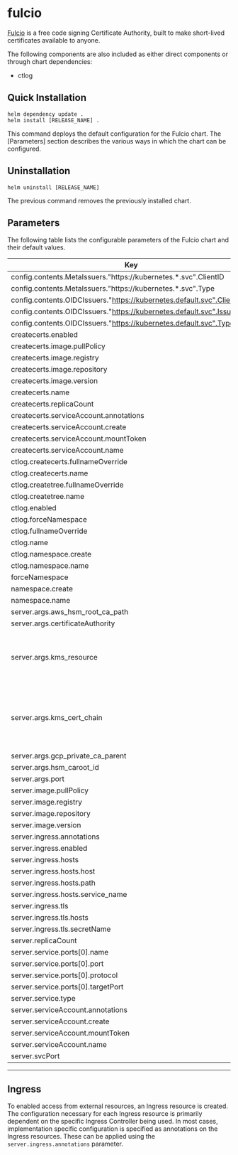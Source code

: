 # fulcio

[Fulcio](https://docs.sigstore.dev/fulcio/overview/) is a free code signing Certificate Authority, built to make short-lived certificates available to anyone.

The following components are also included as either direct components or through chart dependencies:

* ctlog

## Quick Installation

```shell
helm dependency update .
helm install [RELEASE_NAME] .
```

This command deploys the default configuration for the Fulcio chart. The [Parameters] section describes the various ways in which the chart can be configured.

## Uninstallation

```shell
helm uninstall [RELEASE_NAME]
```

The previous command removes the previously installed chart.

## Parameters

The following table lists the configurable parameters of the Fulcio chart and their default values.

| Key | Type | Default | Description |
|-----|------|---------|-------------|
| config.contents.MetaIssuers."https://kubernetes.*.svc".ClientID | string | `"sigstore"` |  |
| config.contents.MetaIssuers."https://kubernetes.*.svc".Type | string | `"kubernetes"` |  |
| config.contents.OIDCIssuers."https://kubernetes.default.svc".ClientID | string | `"sigstore"` |  |
| config.contents.OIDCIssuers."https://kubernetes.default.svc".IssuerURL | string | `"https://kubernetes.default.svc"` |  |
| config.contents.OIDCIssuers."https://kubernetes.default.svc".Type | string | `"kubernetes"` |  |
| createcerts.enabled | bool | `true` |  |
| createcerts.image.pullPolicy | string | `"IfNotPresent"` |  |
| createcerts.image.registry | string | `"ghcr.io"` |  |
| createcerts.image.repository | string | `"sigstore/scaffolding/createcerts"` |  |
| createcerts.image.version | string | `"sha256:46a355b021a9613b4ba578e92743e884e4567407b2b84e401343708c92b8b72e"` |  |
| createcerts.name | string | `"createcerts"` |  |
| createcerts.replicaCount | int | `1` |  |
| createcerts.serviceAccount.annotations | object | `{}` |  |
| createcerts.serviceAccount.create | bool | `true` |  |
| createcerts.serviceAccount.mountToken | bool | `true` |  |
| createcerts.serviceAccount.name | string | `""` |  |
| ctlog.createcerts.fullnameOverride | string | `"ctlog-createcerts"` |  |
| ctlog.createcerts.name | string | `"ctlog-createcerts"` |  |
| ctlog.createtree.fullnameOverride | string | `"ctlog-createtree"` |  |
| ctlog.createtree.name | string | `"ctlog-createtree"` |  |
| ctlog.enabled | bool | `true` |  |
| ctlog.forceNamespace | string | `"ctlog-system"` |  |
| ctlog.fullnameOverride | string | `"ctlog"` |  |
| ctlog.name | string | `"ctlog"` |  |
| ctlog.namespace.create | bool | `true` |  |
| ctlog.namespace.name | string | `"ctlog-system"` |  |
| forceNamespace | string | `""` |  |
| namespace.create | bool | `false` |  |
| namespace.name | string | `"fulcio-system"` |  |
| server.args.aws_hsm_root_ca_path | string | `nil` |  |
| server.args.certificateAuthority | string | `"fileca"` |  |
| server.args.kms_resource | string | `nil` | URI for KMS backend if using `kmsca` certificate authority |
| server.args.kms_cert_chain | string | `nil` | PEM encoded certificate chain if using `kmsca` certificate authority |
| server.args.gcp_private_ca_parent | string | `"projects/test/locations/us-east1/caPools/test"` |  |
| server.args.hsm_caroot_id | string | `nil` |  |
| server.args.port | int | `5555` |  |
| server.image.pullPolicy | string | `"IfNotPresent"` |  |
| server.image.registry | string | `"gcr.io"` |  |
| server.image.repository | string | `"projectsigstore/fulcio"` |  |
| server.image.version | string | `"sha256:66870bd6b111f3c5478703a8fb31c062003f0127b2c2c5e49ccd82abc4ec7841"` |  |
| server.ingress.annotations | object | `{}` |  |
| server.ingress.enabled | bool | `true` |  |
| server.ingress.hosts | array | [] |  |
| server.ingress.hosts.host | string |  |  |
| server.ingress.hosts.path | string | `"/"` |  |
| server.ingress.hosts.service_name | string |  |  |
| server.ingress.tls | array | `[]` |  |
| server.ingress.tls.hosts | array | `[]` |  |
| server.ingress.tls.secretName | string | `` |  |
| server.replicaCount | int | `1` |  |
| server.service.ports[0].name | string | `"80-tcp"` |  |
| server.service.ports[0].port | int | `80` |  |
| server.service.ports[0].protocol | string | `"TCP"` |  |
| server.service.ports[0].targetPort | int | `5555` |  |
| server.service.type | string | `"ClusterIP"` |  |
| server.serviceAccount.annotations | object | `{}` |  |
| server.serviceAccount.create | bool | `true` |  |
| server.serviceAccount.mountToken | bool | `true` |  |
| server.serviceAccount.name | string | `""` |  |
| server.svcPort | int | `80` |  |

----------------------------------------------

## Ingress

To enabled access from external resources, an Ingress resource is created. The configuration necessary for each Ingress resource is primarily dependent on the specific Ingress Controller being used. In most cases, implementation specific configuration is specified as annotations on the Ingress resources. These can be applied using the `server.ingress.annotations` parameter.
